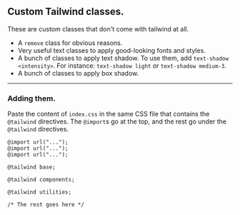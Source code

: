 ## **Custom Tailwind classes.**

These are custom classes that don't come with tailwind at all.

- A `remove` class for obvious reasons.
- Very useful text classes to apply good-looking fonts and styles.
- A bunch of classes to apply text shadow. To use them, add `text-shadow <intensity>`. For instance: `text-shadow light` or `text-shadow medium-3`.
- A bunch of classes to apply box shadow.

---

### **Adding them.**

Paste the content of `index.css` in the same CSS file that contains the `@tailwind` directives. The `@import`s go at the top, and the rest go under the `@tailwind` directives.

```
@import url("...");
@import url("...");
@import url("...");

@tailwind base;

@tailwind components;

@tailwind utilities;

/* The rest goes here */
```
